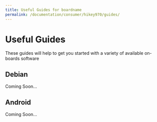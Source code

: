 ```yaml
---
title: Useful Guides for boardname
permalink: /documentation/consumer/hikey970/guides/
---
```


# Useful Guides

These guides will help to get you started with a variety of available on-boards software

## Debian

Coming Soon...

## Android

Coming Soon...
